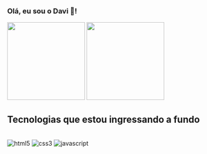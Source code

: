 ### Olá, eu sou o Davi 👋!
<div dir="auto">
  <img height="180em" src="https://github-readme-stats.vercel.app/api?username=davi-bernardojr&show_icons=true&theme=radical">
  <img height="180em" src="https://github-readme-stats.vercel.app/api/top-langs/?username=davi-bernardojr&layout=compact&theme=radical">
</div>

## Tecnologias que estou ingressando a fundo 

<div style="display: inline-block;"><br/> 
  <img alt="html5" src="https://img.shields.io/badge/HTML5-E34F26?style=for-the-badge&logo=html5&logoColor=white" />
  <img alt="css3" src="https://img.shields.io/badge/CSS3-1572B6?style=for-the-badge&logo=css3&logoColor=white" />
  <img alt="javascript" src="https://img.shields.io/badge/JavaScript-323330?style=for-the-badge&logo=javascript&logoColor=F7DF1E" />
</div>
